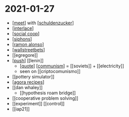 # 2021-01-27

- [[meet]] with [[schuldenzucker]]
- [[interlace]]
- [[social coop]]
- [[siphons]]
- [[ramon alonso]]
- [[wallstreetbets]]
- [[egregore]]
- [[push]] [[lenin]]
  - [[quote]] [[communism]] = [[soviets]] + [[electricity]]
  - seen on [[criptocomunismo]]
- [[pottery simulator]]
- [[agora recipes]]
- [[dan whaley]]
  - [[hypothesis roam bridge]]
- [[cooperative problem solving]]
- [[experiment]] [[control]]
- [[iap21]]

[//begin]: # "Autogenerated link references for markdown compatibility"
[meet]: ../meet "Meet"
[schuldenzucker]: ../schuldenzucker "Schuldenzucker"
[interlace]: ../interlace "Interlace"
[social coop]: ../social-coop "social coop"
[siphons]: ../siphons "Siphons"
[ramon alonso]: ../ramon-alonso "Ramon Alonso"
[wallstreetbets]: ../wallstreetbets "Wallstreetbets"
[push]: ../push "Push"
[quote]: ../quote "Quote"
[communism]: ../communism "Communism"
[agora recipes]: ../agora-recipes "Agora Recipes"
[//end]: # "Autogenerated link references"